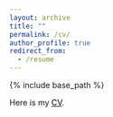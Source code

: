 ```yaml
---
layout: archive
title: ""
permalink: /cv/
author_profile: true
redirect_from:
  - /resume
---
```


{% include base_path %}


Here is my [<span style="color:black">CV</span>](./resume.pdf).
